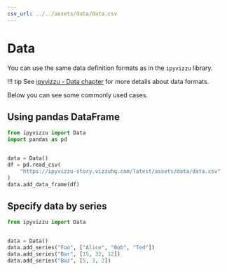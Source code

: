 ```yaml
---
csv_url: ../../assets/data/data.csv
---
```


# Data

You can use the same data definition formats as in the `ipyvizzu` library.

!!! tip
    See
    [ipyvizzu - Data chapter](https://ipyvizzu.vizzuhq.com/latest/tutorial/data/)
    for more details about data formats.

Below you can see some commonly used cases.

## Using pandas DataFrame

```python
from ipyvizzu import Data
import pandas as pd


data = Data()
df = pd.read_csv(
    "https://ipyvizzu-story.vizzuhq.com/latest/assets/data/data.csv"
)
data.add_data_frame(df)
```

## Specify data by series

```python
from ipyvizzu import Data


data = Data()
data.add_series("Foo", ["Alice", "Bob", "Ted"])
data.add_series("Bar", [15, 32, 12])
data.add_series("Baz", [5, 3, 2])
```
